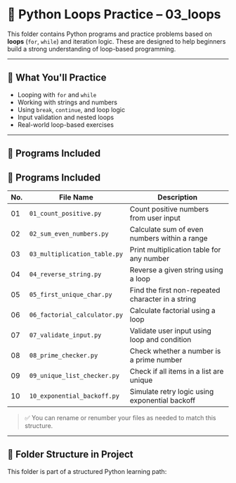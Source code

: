 # 🔁 Python Loops Practice – 03_loops

This folder contains Python programs and practice problems based on **loops** (`for`, `while`) and iteration logic. These are designed to help beginners build a strong understanding of loop-based programming.

---

## 🧠 What You'll Practice

- Looping with `for` and `while`
- Working with strings and numbers
- Using `break`, `continue`, and loop logic
- Input validation and nested loops
- Real-world loop-based exercises

---

## 📘 Programs Included

## 📘 Programs Included

| No. | File Name                        | Description                                        |
|-----|----------------------------------|----------------------------------------------------|
| 01  | `01_count_positive.py`           | Count positive numbers from user input             |
| 02  | `02_sum_even_numbers.py`         | Calculate sum of even numbers within a range       |
| 03  | `03_multiplication_table.py`     | Print multiplication table for any number          |
| 04  | `04_reverse_string.py`           | Reverse a given string using a loop                |
| 05  | `05_first_unique_char.py`        | Find the first non-repeated character in a string  |
| 06  | `06_factorial_calculator.py`     | Calculate factorial using a loop                   |
| 07  | `07_validate_input.py`           | Validate user input using loop and condition       |
| 08  | `08_prime_checker.py`            | Check whether a number is a prime number           |
| 09  | `09_unique_list_checker.py`      | Check if all items in a list are unique            |
| 10  | `10_exponential_backoff.py`      | Simulate retry logic using exponential backoff  
> ✅ You can rename or renumber your files as needed to match this structure.

---

## 🚀 Folder Structure in Project

This folder is part of a structured Python learning path:

